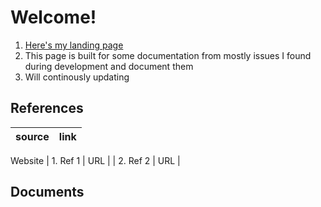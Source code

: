 # Welcome! 

1. [Here's my landing page](https://irawan.io)
2. This page is built for some documentation from mostly issues I found during development and document them
3. Will continously updating

## References

<!-- prettier-ignore-start -->

| source          | link                                                           |
| --------------- | -------------------------------------------------------------- |
Website 
| 1.  Ref 1 | URL |
| 2. Ref 2 | URL |


<!-- prettier-ignore-end -->

## Documents











